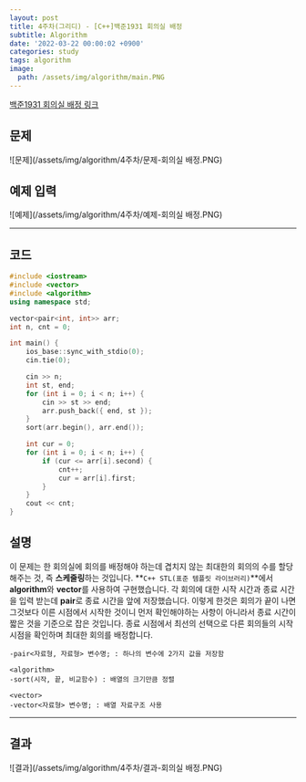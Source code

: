 ```yaml
---
layout: post
title: 4주차(그리디) - [C++]백준1931 회의실 배정
subtitle: Algorithm
date: '2022-03-22 00:00:02 +0900'
categories: study
tags: algorithm
image:
  path: /assets/img/algorithm/main.PNG
---
```


[백준1931 회의실 배정 링크](https://www.acmicpc.net/problem/1931)

<!--more-->

## 문제
![문제](/assets/img/algorithm/4주차/문제-회의실 배정.PNG)

## 예제 입력
![예제](/assets/img/algorithm/4주차/예제-회의실 배정.PNG)

---

## 코드
```cpp
#include <iostream>
#include <vector>
#include <algorithm>
using namespace std;

vector<pair<int, int>> arr;
int n, cnt = 0;

int main() {
	ios_base::sync_with_stdio(0);
	cin.tie(0);

	cin >> n;
	int st, end;
	for (int i = 0; i < n; i++) {
		cin >> st >> end;
		arr.push_back({ end, st });
	}
	sort(arr.begin(), arr.end());

	int cur = 0;
	for (int i = 0; i < n; i++) {
		if (cur <= arr[i].second) {
			cnt++;
			cur = arr[i].first;
		}
	}
	cout << cnt;
}
```
## 설명
 이 문제는 한 회의실에 회의를 배정해야 하는데 겹치지 않는 최대한의 회의의 수를 할당해주는 것, 즉 **스케줄링**하는 것입니다.
 **`C++ STL(표준 템플릿 라이브러리)`**에서 **algorithm**와 **vector**를 사용하여 구현했습니다.
 각 회의에 대한 시작 시간과 종료 시간을 입력 받는데 **pair**로 종료 시간을 앞에 저장했습니다. 이렇게 한것은 회의가 끝이 나면 그것보다 이른 시점에서 시작한 것이니 먼저 확인해야하는 사항이 아니라서 종료 시간이 짧은 것을 기준으로 잡은 것입니다. 종료 시점에서 최선의 선택으로 다른 회의들의 시작 시점을 확인하며 최대한 회의를 배정합니다.
```
-pair<자료형, 자료형> 변수명; : 하나의 변수에 2가지 값을 저장함

<algorithm>
-sort(시작, 끝, 비교함수) : 배열의 크기만큼 정렬

<vector>
-vector<자료형> 변수명; : 배열 자료구조 사용
```
---

## 결과
![결과](/assets/img/algorithm/4주차/결과-회의실 배정.PNG)